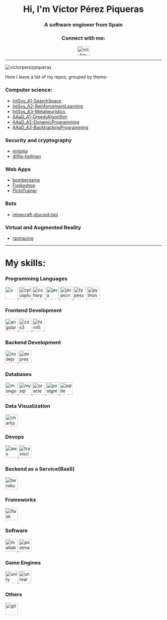 <h1 align="center">Hi, I'm Víctor Pérez Piqueras</h1>
<h3 align="center">A software engineer from Spain</h3>

<h3 align="center">Connect with me:</h3>
<p align="center">
    <a href="https://linkedin.com/in/víctor-pérez-piqueras" target="blank"><img align="center"
            src="https://cdn.jsdelivr.net/npm/simple-icons@3.0.1/icons/linkedin.svg" alt="víctor-pérez-piqueras"
            height="30" width="40" /></a>
</p>

---


<p><img align="center"
    src="https://github-readme-stats.vercel.app/api/top-langs?username=victorperezpiqueras&show_icons=true&locale=en&layout=compact"
    alt="victorperezpiqueras" /></p>


Here I leave a list of my repos, grouped by theme:
<h3 align="left">Computer science:</h3>

- [IntSys_A1-SearchSpace](https://github.com/victorperezpiqueras/IntSys_A1-SearchSpace)
- [IntSys_A2-ReinforcementLearning](https://github.com/victorperezpiqueras/IntSys_A2-ReinforcementLearning)
- [IntSys_A3-Metaheuristics](https://github.com/victorperezpiqueras/IntSys_A3-Metaheuristics)
- [AAaD_A1-GreedyAlgorithm](https://github.com/victorperezpiqueras/AAaD_A1-GreedyAlgorithm)
- [AAaD_A2-DynamicProgramming](https://github.com/victorperezpiqueras/AAaD_A2-DynamicProgramming)
- [AAaD_A3-BacktrackingProgramming](https://github.com/victorperezpiqueras/AAaD_A3-BacktrackingProgramming)

<h3 align="left">Security and cryptography</h3>

- [enigma](https://github.com/victorperezpiqueras/enigma)
- [diffie-hellman](https://github.com/victorperezpiqueras/diffie-hellman)

<h3 align="left">Web Apps</h3>

- [bombergame](https://github.com/victorperezpiqueras/bombergame)
- [Funkoshop](https://github.com/victorperezpiqueras/Funkoshop)
- [PictoTrainer](https://github.com/victorperezpiqueras/PictoTrainer)

<h3 align="left">Bots</h3>

- [minecraft-discord-bot](https://github.com/victorperezpiqueras/minecraft-discord-bot)

<h3 align="left">Virtual and Augmented Reality</h3>

- [raytracing](https://github.com/victorperezpiqueras/raytracing)

---

<h1 align="left">My skills:</h1>


<p align="left">
<h3 align="left">Programming Languages</h3>
<a href="https://www.cprogramming.com/" target="_blank"> <img
        src="https://devicons.github.io/devicon/devicon.git/icons/c/c-original.svg" alt="c" width="40" height="40" />
</a>
<a href="https://www.w3schools.com/cpp/" target="_blank"> <img
        src="https://devicons.github.io/devicon/devicon.git/icons/cplusplus/cplusplus-original.svg" alt="cplusplus"
        width="40" height="40" /> </a>
<a href="https://www.w3schools.com/cs/" target="_blank"> <img
        src="https://devicons.github.io/devicon/devicon.git/icons/csharp/csharp-original.svg" alt="csharp" width="40"
        height="40" /> </a>
<a href="https://www.java.com" target="_blank"> <img
        src="https://devicons.github.io/devicon/devicon.git/icons/java/java-original-wordmark.svg" alt="java" width="40"
        height="40" /> </a>
<a href="https://developer.mozilla.org/en-US/docs/Web/JavaScript" target="_blank"> <img
        src="https://devicons.github.io/devicon/devicon.git/icons/javascript/javascript-original.svg" alt="javascript"
        width="40" height="40" /> </a>
<a href="https://www.typescriptlang.org/" target="_blank"> <img
        src="https://devicons.github.io/devicon/devicon.git/icons/typescript/typescript-original.svg" alt="typescript"
        width="40" height="40" /> </a>
<a href="https://www.python.org" target="_blank"> <img
        src="https://devicons.github.io/devicon/devicon.git/icons/python/python-original.svg" alt="python" width="40"
        height="40" /> </a>
<h3 align="left">Frontend Development</h3>
<a href="https://angular.io" target="_blank"> <img
        src="https://devicons.github.io/devicon/devicon.git/icons/angularjs/angularjs-original.svg" alt="angularjs"
        width="40" height="40" /> </a>
<a href="https://www.w3schools.com/css/" target="_blank"> <img
        src="https://devicons.github.io/devicon/devicon.git/icons/css3/css3-original-wordmark.svg" alt="css3" width="40"
        height="40" /> </a>
<a href="https://www.w3.org/html/" target="_blank"> <img
        src="https://devicons.github.io/devicon/devicon.git/icons/html5/html5-original-wordmark.svg" alt="html5"
        width="40" height="40" /> </a>
<h3 align="left">Backend Development</h3>
<a href="https://nodejs.org" target="_blank"> <img
        src="https://devicons.github.io/devicon/devicon.git/icons/nodejs/nodejs-original-wordmark.svg" alt="nodejs"
        width="40" height="40" /> </a>
<a href="https://expressjs.com" target="_blank"> <img
        src="https://devicons.github.io/devicon/devicon.git/icons/express/express-original-wordmark.svg" alt="express"
        width="40" height="40" /> </a>
<h3 align="left">Databases</h3>
<a href="https://www.mongodb.com/" target="_blank"> <img
        src="https://devicons.github.io/devicon/devicon.git/icons/mongodb/mongodb-original-wordmark.svg" alt="mongodb"
        width="40" height="40" /> </a>
<a href="https://www.mysql.com/" target="_blank"> <img
        src="https://devicons.github.io/devicon/devicon.git/icons/mysql/mysql-original-wordmark.svg" alt="mysql"
        width="40" height="40" /> </a>
<a href="https://www.oracle.com/" target="_blank"> <img
        src="https://devicons.github.io/devicon/devicon.git/icons/oracle/oracle-original.svg" alt="oracle" width="40"
        height="40" /> </a>
<a href="https://www.postgresql.org" target="_blank"> <img
        src="https://devicons.github.io/devicon/devicon.git/icons/postgresql/postgresql-original-wordmark.svg"
        alt="postgresql" width="40" height="40" /> </a>
<a href="https://www.sqlite.org/" target="_blank"> <img src="https://www.vectorlogo.zone/logos/sqlite/sqlite-icon.svg"
        alt="sqlite" width="40" height="40" /> </a>
<h3 align="left">Data Visualization</h3>
<a href="https://www.chartjs.org" target="_blank"> <img src="https://www.chartjs.org/media/logo-title.svg" alt="chartjs"
        width="40" height="40" /> </a>
<h3 align="left">Devops</h3>
<a href="https://aws.amazon.com" target="_blank"> <img
        src="https://devicons.github.io/devicon/devicon.git/icons/amazonwebservices/amazonwebservices-original-wordmark.svg"
        alt="aws" width="40" height="40" /> </a>
<a href="https://travis-ci.org" target="_blank"> <img
        src="https://www.vectorlogo.zone/logos/travis-ci/travis-ci-icon.svg" alt="travisci" width="40" height="40" />
</a>
<h3 align="left">Backend as a Service(BaaS)</h3>
<a href="https://heroku.com" target="_blank"> <img src="https://www.vectorlogo.zone/logos/heroku/heroku-icon.svg"
        alt="heroku" width="40" height="40" /> </a>
<h3 align="left">Frameworks</h3>
<a href="https://flask.palletsprojects.com/" target="_blank">
    <img src="https://www.vectorlogo.zone/logos/pocoo_flask/pocoo_flask-icon.svg" alt="flask" width="40" height="40" />
</a>
<h3 align="left">Software</h3>
<a href="https://www.mathworks.com/" target="_blank"> <img
        src="https://raw.githubusercontent.com/simple-icons/simple-icons/master/icons/mathworks.svg" alt="matlab"
        width="40" height="40" /> </a>
<a href="https://postman.com" target="_blank"> <img
        src="https://www.vectorlogo.zone/logos/getpostman/getpostman-icon.svg" alt="postman" width="40" height="40" />
</a>
<h3 align="left">Game Engines</h3>
<a href="https://unity.com/" target="_blank"> <img src="https://www.vectorlogo.zone/logos/unity3d/unity3d-icon.svg"
        alt="unity" width="40" height="40" /> </a>
<a href="https://unrealengine.com/" target="_blank"> <img
        src="https://raw.githubusercontent.com/kenangundogan/fontisto/036b7eca71aab1bef8e6a0518f7329f13ed62f6b/icons/svg/brand/unreal-engine.svg"
        alt="unreal" width="40" height="40" /> </a> </p>
<h3 align="left">Others</h3>
<a href="https://git-scm.com/" target="_blank"> <img src="https://www.vectorlogo.zone/logos/git-scm/git-scm-icon.svg"
        alt="git" width="40" height="40" /> </a>
